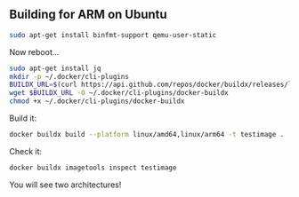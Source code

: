 ## Building for ARM on Ubuntu

```bash
sudo apt-get install binfmt-support qemu-user-static
```

Now reboot...

```bash
sudo apt-get install jq
mkdir -p ~/.docker/cli-plugins
BUILDX_URL=$(curl https://api.github.com/repos/docker/buildx/releases/latest | jq -r '.assets[].browser_download_url' | grep arm64)
wget $BUILDX_URL -O ~/.docker/cli-plugins/docker-buildx
chmod +x ~/.docker/cli-plugins/docker-buildx
```

Build it:

```bash
docker buildx build --platform linux/amd64,linux/arm64 -t testimage .
```

Check it:

```bash
docker buildx imagetools inspect testimage
```

You will see two architectures!
